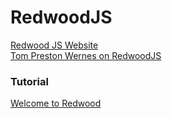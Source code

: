 # RedwoodJS

[Redwood JS Website](https://redwoodjs.com/)  
[Tom Preston Wernes on RedwoodJS](https://spec.fm/podcasts/reactpodcast/6_mirYS8)

### Tutorial

[Welcome to Redwood](https://redwoodjs.com/tutorial/welcome-to-redwood)
